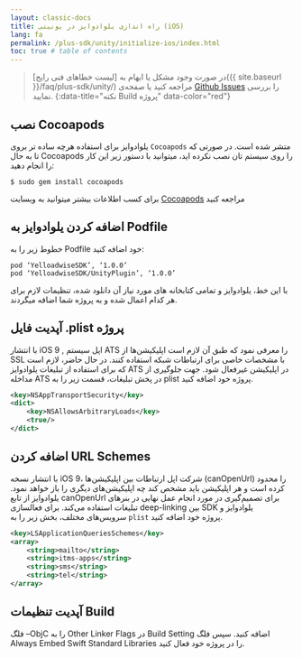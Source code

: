 ```yaml
---
layout: classic-docs
title: راه اندازی یلوادوایز در یونیتی (iOS)
lang: fa
permalink: /plus-sdk/unity/initialize-ios/index.html
toc: true # table of contents
---
```


> در صورت وجود مشکل یا ابهام به [لیست خطاهای فنی رایج]({{ site.baseurl }}/faq/plus-sdk/unity/) مراجعه کنید یا صفحه‌ی [Github Issues](https://github.com/irancell/YelloadwiseSDK-UnitySample2019/issues?q=is%3Aissue) را بررسی نمایید.
{:data-title="نکته Build پروژه" data-color="red"}

## نصب Cocoapods
یلوادوایز برای استفاده هرچه ساده تر بروی `Cocoapods` متشر شده است. در صورتی که تا به حال Cocoapods را روی سیستم تان نصب نکرده اید، می­توانید با دستور زیر این کار را انجام دهید:

```console
$ sudo gem install cocoapods
```

برای کسب اطلاعات بیشتر می­توانید به وبسایت [Cocoapods](https://github.com/irancell/YelloadwiseSDK-UnitySample/releases/download/v2.1/YelloadwiseUnity-v2.1.unitypackage) مراجعه کنید


## اضافه کردن یلوادوایز به Podfile
خطوط زیر را به Podfile خود اضافه کنید:

```pod
pod ‘YelloadwiseSDK’, ‘1.0.0’
pod ‘YelloadwiseSDK/UnityPlugin’, ‘1.0.0’
```

با این خط، یلوادوایز و تمامی کتابخانه های مورد نیاز آن دانلود شده، تنظیمات لازم برای هر کدام اعمال شده و به پروژه شما اضافه می­گردند.


## آپدیت فایل .plist پروژه
با انتشار iOS 9 , اپل سیستم ATS را معرفی نمود که طبق آن لازم است اپلیکیشن‌ها از SSL با مشخصات خاصی برای ارتباطات شبکه استفاده کنند. در حال حاضر، لازم است که برای استفاده از تبلیغات یلوادوایز ATS در اپلیکیشن غیرفعال شود. جهت جلوگیری از مداخله ATS در پخش تبلیغات، قسمت زیر را به plist پروژه خود اضافه کنید.

```xml
<key>NSAppTransportSecurity</key>
<dict>
    <key>NSAllowsArbitraryLoads</key>
    <true/>
</dict>
```

## اضافه کردن URL Schemes
با انتشار نسخه iOS 9، شرکت اپل ارتباطات بین اپلیکیشن‌ها  (canOpenUrl) را محدود کرده است و هر اپلیکیشن باید مشخص کند چه اپلیکیشن‌های دیگری را باز خواهد نمود. یلوادوایز از تابع canOpenUrl برای تصمیم‌گیری در مورد انجام عمل نهایی در بنرهای تبلیغات استفاده می‌کند. برای فعالسازی deep-linking بین SDK یلوادوایز و سرویس‌های مختلف، بخش زیر را به `plist` پروژه خود اضافه کنید.

```xml
<key>LSApplicationQueriesSchemes</key>
<array>
    <string>mailto</string>
    <string>itms-apps</string>
    <string>sms</string>
    <string>tel</string>
</array>
```

## آپدیت تنظیمات Build
فلگ –ObjC را به Other Linker Flags در Build Setting اضافه کنید.
سپس فلگ Always Embed Swift Standard Libraries را در پروژه خود فعال کنید.
